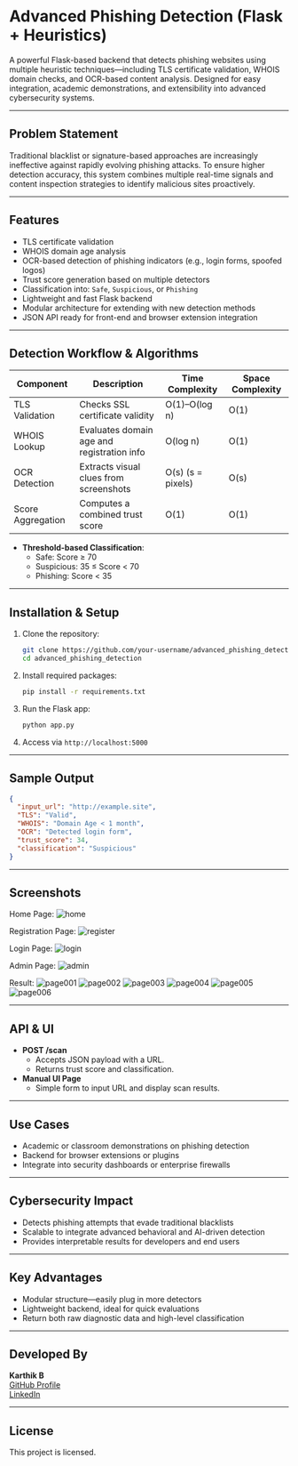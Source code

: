 # Advanced Phishing Detection (Flask + Heuristics)

A powerful Flask-based backend that detects phishing websites using multiple heuristic techniques—including TLS certificate validation, WHOIS domain checks, and OCR-based content analysis. Designed for easy integration, academic demonstrations, and extensibility into advanced cybersecurity systems.

---

## Problem Statement

Traditional blacklist or signature-based approaches are increasingly ineffective against rapidly evolving phishing attacks. To ensure higher detection accuracy, this system combines multiple real-time signals and content inspection strategies to identify malicious sites proactively.

---

## Features

- TLS certificate validation
- WHOIS domain age analysis
- OCR-based detection of phishing indicators (e.g., login forms, spoofed logos)
- Trust score generation based on multiple detectors
- Classification into: `Safe`, `Suspicious`, or `Phishing`
- Lightweight and fast Flask backend
- Modular architecture for extending with new detection methods
- JSON API ready for front-end and browser extension integration

---

## Detection Workflow & Algorithms

| Component        | Description                                | Time Complexity    | Space Complexity  |
|------------------|--------------------------------------------|-------------------|-------------------|
| TLS Validation   | Checks SSL certificate validity            | O(1)–O(log n)     | O(1)              |
| WHOIS Lookup     | Evaluates domain age and registration info | O(log n)          | O(1)              |
| OCR Detection    | Extracts visual clues from screenshots     | O(s) (s = pixels) | O(s)              |
| Score Aggregation| Computes a combined trust score            | O(1)              | O(1)              |

- **Threshold-based Classification**:
  - Safe: Score ≥ 70
  - Suspicious: 35 ≤ Score < 70
  - Phishing: Score < 35

---

## Installation & Setup

1. Clone the repository:
   ```bash
   git clone https://github.com/your-username/advanced_phishing_detection.git
   cd advanced_phishing_detection
   ```

2. Install required packages:
   ```bash
   pip install -r requirements.txt
   ```

3. Run the Flask app:
   ```bash
   python app.py
   ```

4. Access via `http://localhost:5000`

---

## Sample Output

```json
{
  "input_url": "http://example.site",
  "TLS": "Valid",
  "WHOIS": "Domain Age < 1 month",
  "OCR": "Detected login form",
  "trust_score": 34,
  "classification": "Suspicious"
}
```
---

## Screenshots
Home Page:
![home](image/home.png)

Registration Page:
![register](image/register.png)

Login Page:
![login](image/login.png)

Admin Page:
![admin](image/admin.jpg)

Result:
![page001](image/001.jpg)
![page002](image/002.jpg)
![page003](image/003.jpg)
![page004](image/004.jpg)
![page005](image/005.jpg)
![page006](image/006.jpg)

---

## API & UI

- **POST /scan**
  - Accepts JSON payload with a URL.
  - Returns trust score and classification.
- **Manual UI Page**
  - Simple form to input URL and display scan results.

---

## Use Cases

- Academic or classroom demonstrations on phishing detection
- Backend for browser extensions or plugins
- Integrate into security dashboards or enterprise firewalls

---

## Cybersecurity Impact

- Detects phishing attempts that evade traditional blacklists
- Scalable to integrate advanced behavioral and AI-driven detection
- Provides interpretable results for developers and end users

---

## Key Advantages

- Modular structure—easily plug in more detectors
- Lightweight backend, ideal for quick evaluations
- Return both raw diagnostic data and high-level classification

---

## Developed By

**Karthik B**  
[GitHub Profile](https://github.com/KArT4206)  
[LinkedIn](https://www.linkedin.com/in/karthik-b-0b8905362)

---

## License

This project is licensed.

